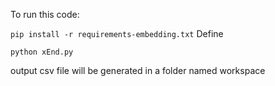 To run this code:

```pip install -r requirements-embedding.txt```
Define

```python xEnd.py```

output csv file will be generated in a folder named workspace
